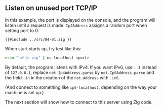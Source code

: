 ## Listen on unused port TCP/IP

In this example, the port is displayed on the console, and the program will
listen until a request is made. `Ip4Address` assigns a random port when
setting port to 0.

```zig
{{#include ../src/04-01.zig }}
```

When start starts up, try test like this:

```bash
echo "hello zig" | nc localhost <port>
```

By default, the program listens with IPv4. If you want IPv6, use `::1`
instead of `127.0.0.1`, replace `net.Ip4Address.parse` by
`net.Ip6Address.parse` and the field `.in` in the creation of the
`net.Address` with `.in6`.

(And connect to something like `ip6-localhost`, depending on the way
your machine is set up.)

The next section will show how to connect to this server using Zig code.
